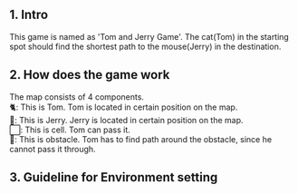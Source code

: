 ## 1. Intro
This game is named as 'Tom and Jerry Game'. The cat(Tom) in the starting spot should find the shortest path to the mouse(Jerry) in the destination.

## 2. How does the game work
The map consists of 4 components.  
🐈: This is Tom. Tom is located in certain position on the map.  
🐀: This is Jerry. Jerry is located in certain position on the map.  
⬜: This is cell. Tom can pass it.  
🔵: This is obstacle. Tom has to find path around the obstacle, since he cannot pass it through.


## 3. Guideline for Environment setting

